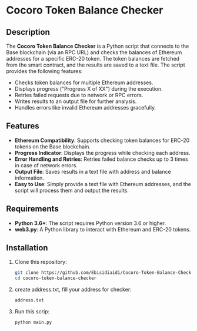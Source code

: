 # Cocoro Token Balance Checker

## Description
The **Cocoro Token Balance Checker** is a Python script that connects to the Base blockchain (via an RPC URL) and checks the balances of Ethereum addresses for a specific ERC-20 token. The token balances are fetched from the smart contract, and the results are saved to a text file. The script provides the following features:
- Checks token balances for multiple Ethereum addresses.
- Displays progress ("Progress X of XX") during the execution.
- Retries failed requests due to network or RPC errors.
- Writes results to an output file for further analysis.
- Handles errors like invalid Ethereum addresses gracefully.

## Features
- **Ethereum Compatibility**: Supports checking token balances for ERC-20 tokens on the Base blockchain.
- **Progress Indicator**: Displays the progress while checking each address.
- **Error Handling and Retries**: Retries failed balance checks up to 3 times in case of network errors.
- **Output File**: Saves results in a text file with address and balance information.
- **Easy to Use**: Simply provide a text file with Ethereum addresses, and the script will process them and output the results.

## Requirements
- **Python 3.6+**: The script requires Python version 3.6 or higher.
- **web3.py**: A Python library to interact with Ethereum and ERC-20 tokens.

## Installation

1. Clone this repository:
   ```bash
   git clone https://github.com/Ebisidiaidi/Cocoro-Token-Balance-Checker.git
   cd cocoro-token-balance-checker

2. create address.txt, fill your address for checker:
   ```bash
   address.txt
   
3. Run this scrip:
   ```bash
   python main.py
